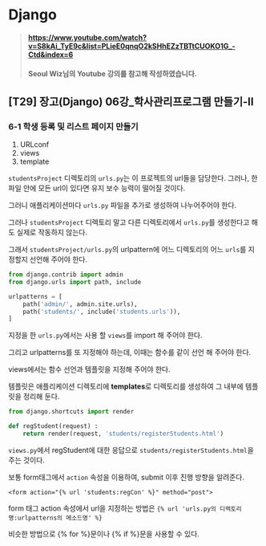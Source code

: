 # Django

> #### https://www.youtube.com/watch?v=S8kAi_TyE9c&list=PLieE0qnqO2kSHhEZzTBTtCUOKO1G_-Ctd&index=6 
> #### Seoul Wiz님의 Youtube 강의를 참고해 작성하였습니다.

## [T29] 장고(Django) 06강_학사관리프로그램 만들기-II

### 6-1 학생 등록 및 리스트 페이지 만들기

1. URLconf
2. views
3. template


`studentsProject` 디렉토리의 `urls.py`는 이 프로젝트의 url들을 담당한다.
그러나, 한 파일 안에 모든 url이 있다면 유지 보수 능력이 떨어질 것이다.

그러니 애플리케이션마다 `urls.py` 파일을 추가로 생성하여 나누어주어야 한다.

그러나 `studentsProject` 디렉토리 말고 다른 디렉토리에서 `urls.py`를 생성한다고 해도 실제로 작동하지 않는다.

그래서 `studentsProject/urls.py`의 urlpattern에 어느 디렉토리의 어느 `urls`를 지정할지 선언해 주어야 한다.

```python
from django.contrib import admin
from django.urls import path, include

urlpatterns = [
    path('admin/', admin.site.urls),
    path('students/', include('students.urls')),
]
```

지정을 한 `urls.py`에서는 사용 할 `views`를 import 해 주어야 한다.

그리고 urlpatterns를 또 지정해야 하는데, 이때는 함수를 같이 선언 해 주어야 한다.

views에서는 함수 선언과 템플릿을 지정해 주어야 한다. 

템플릿은 애플리케이션 디렉토리에 **templates**로 디렉토리를 생성하여 그 내부에 템플릿을 정리해 둔다.

```python
from django.shortcuts import render

def regStudent(request) :
    return render(request, 'students/registerStudents.html')
``` 

`views.py`에서 regStudent에 대한 응답으로 `students/registerStudents.html`을 주는 것이다.

보통 form태그에서 `action` 속성을 이용하여, submit 이후 진행 방향을 알려준다.

`<form action="{% url 'students:regCon' %}" method="post">`

form 태그 action 속성에서 url을 지정하는 방법은 `{% url 'urls.py의 디렉토리명:urlpatterns의 메소드명' %}`

비슷한 방법으로 {% for %}문이나 {% if %}문을 사용할 수 있다.